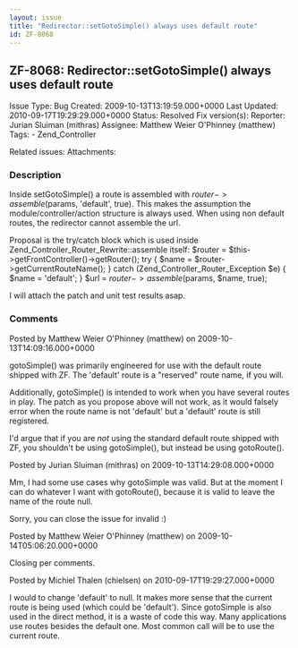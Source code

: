 ```yaml
---
layout: issue
title: "Redirector::setGotoSimple() always uses default route"
id: ZF-8068
---
```


ZF-8068: Redirector::setGotoSimple() always uses default route
--------------------------------------------------------------

 Issue Type: Bug Created: 2009-10-13T13:19:59.000+0000 Last Updated: 2010-09-17T19:29:29.000+0000 Status: Resolved Fix version(s): 
 Reporter:  Jurian Sluiman (mithras)  Assignee:  Matthew Weier O'Phinney (matthew)  Tags: - Zend\_Controller
 
 Related issues: 
 Attachments: 
### Description

Inside setGotoSimple() a route is assembled with $router->assemble($params, 'default', true). This makes the assumption the module/controller/action structure is always used. When using non default routes, the redirector cannot assemble the url.

Proposal is the try/catch block which is used inside Zend\_Controller\_Router\_Rewrite::assemble itself: $router = $this->getFrontController()->getRouter(); try { $name = $router->getCurrentRouteName(); } catch (Zend\_Controller\_Router\_Exception $e) { $name = 'default'; } $url = $router->assemble($params, $name, true);

I will attach the patch and unit test results asap.

 

 

### Comments

Posted by Matthew Weier O'Phinney (matthew) on 2009-10-13T14:09:16.000+0000

gotoSimple() was primarily engineered for use with the default route shipped with ZF. The 'default' route is a "reserved" route name, if you will.

Additionally, gotoSimple() is intended to work when you have several routes in play. The patch as you propose above will not work, as it would falsely error when the route name is not 'default' but a 'default' route is still registered.

I'd argue that if you are _not_ using the standard default route shipped with ZF, you shouldn't be using gotoSimple(), but instead be using gotoRoute().

 

 

Posted by Jurian Sluiman (mithras) on 2009-10-13T14:29:08.000+0000

Mm, I had some use cases why gotoSimple was valid. But at the moment I can do whatever I want with gotoRoute(), because it is valid to leave the name of the route null.

Sorry, you can close the issue for invalid :)

 

 

Posted by Matthew Weier O'Phinney (matthew) on 2009-10-14T05:06:20.000+0000

Closing per comments.

 

 

Posted by Michiel Thalen (chielsen) on 2010-09-17T19:29:27.000+0000

I would to change 'default' to null. It makes more sense that the current route is being used (which could be 'default'). Since gotoSimple is also used in the direct method, it is a waste of code this way. Many applications use routes besides the default one. Most common call will be to use the current route.

 

 